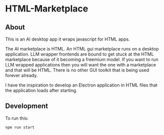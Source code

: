 # HTML-Marketplace

## About

This is an AI desktop app it wraps javascript for HTML apps.

The AI marketplace is HTML. An HTML gui marketplace runs on a desktop application.
LLM wrapper frontends are bound to get stuck at the HTML marketplace because
of it becoming a freemium model. If you want to run LLM wrapped applications
then you will want the one with a marketplace and that will be HTML. There is 
no other GUI toolkit that is being used forever already.

I have the inspiration to develop an Electron application in HTML files that
the application loads after starting. 

## Development

To run this:
```bash
npm run start
```

